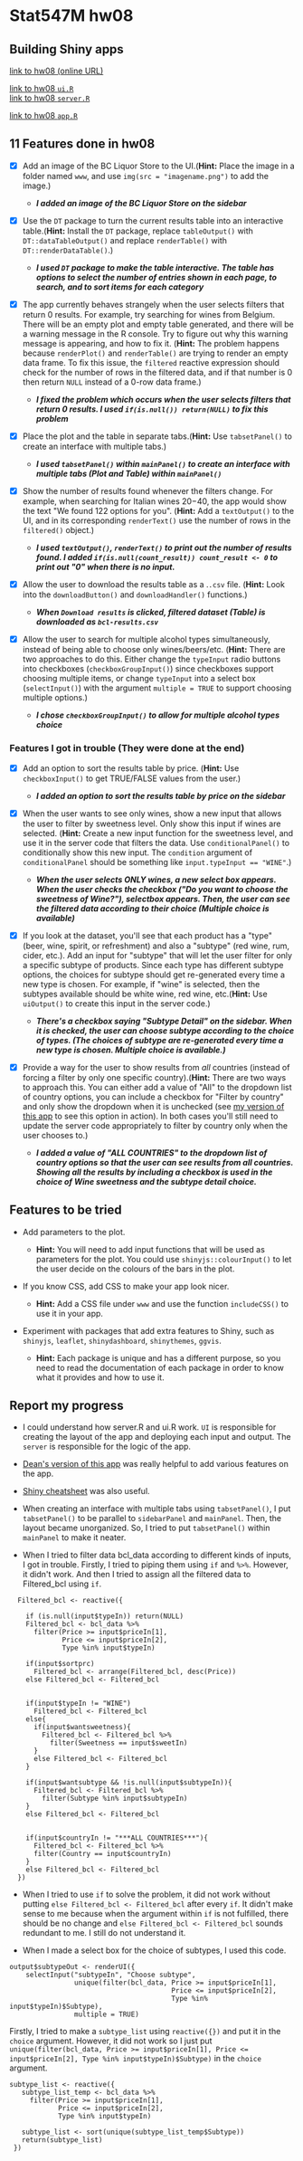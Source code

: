 
# Stat547M hw08

## Building Shiny apps
[link to hw08 (online URL)](https://bcahn7.shinyapps.io/My_app/)

  
[link to hw08 `ui.R`](ui.R)    
[link to hw08 `server.R`](server.R)    

[link to hw08 `app.R`](app.R)   
  
    
    
## 11 Features done in hw08 

- [x] Add an image of the BC Liquor Store to the UI.(**Hint:** Place the image in a folder named `www`, and use `img(src = "imagename.png")` to add the image.)
    - ***I added an image of the BC Liquor Store on the sidebar***
  
- [x] Use the `DT` package to turn the current results table into an interactive table.(**Hint:** Install the `DT` package, replace `tableOutput()` with `DT::dataTableOutput()` and replace `renderTable()` with `DT::renderDataTable()`.)
    - ***I used `DT` package to make the table interactive. The table has options to select the number of entries shown in each page, to search, and to sort items for each category***
- [x] The app currently behaves strangely when the user selects filters that return 0 results. For example, try searching for wines from Belgium. There will be an empty plot and empty table generated, and there will be a warning message in the R console. Try to figure out why this warning message is appearing, and how to fix it. (**Hint:** The problem happens because `renderPlot()` and `renderTable()` are trying to render an empty data frame. To fix this issue, the `filtered` reactive expression should check for the number of rows in the filtered data, and if that number is 0 then return `NULL` instead of a 0-row data frame.)
    - ***I fixed the problem which occurs when the user selects filters that return 0 results. I used `if(is.null()) return(NULL)` to fix this problem***

- [x] Place the plot and the table in separate tabs.(**Hint:** Use `tabsetPanel()` to create an interface with multiple tabs.)
    - ***I used `tabsetPanel()` within `mainPanel()` to create an interface with multiple tabs (Plot and Table) within `mainPanel()`***

- [x] Show the number of results found whenever the filters change. For example, when searching for Italian wines $20-$40, the app would show the text "We found 122 options for you". (**Hint:** Add a `textOutput()` to the UI, and in its corresponding `renderText()` use the number of rows in the `filtered()` object.)
    - ***I used `textOutput()`, `renderText()` to print out the number of results found. I added `if(is.null(count_result)) count_result <- 0` to print out "0" when there is no input.*** 
- [x] Allow the user to download the results table as a .`.csv` file. (**Hint:** Look into the `downloadButton()` and `downloadHandler()` functions.)
    - ***When `Download results` is clicked, filtered dataset (Table) is downloaded as `bcl-results.csv`***

- [x] Allow the user to search for multiple alcohol types simultaneously, instead of being able to choose only wines/beers/etc. (**Hint:** There are two approaches to do this. Either change the `typeInput` radio buttons into checkboxes (`checkboxGroupInput()`) since checkboxes support choosing multiple items, or change `typeInput` into a select box (`selectInput()`) with the argument `multiple = TRUE` to support choosing multiple options.)
    - ***I chose `checkboxGroupInput()` to allow for multiple alcohol types choice***
    
   
   
### Features I got in trouble (They were done at the end)   
- [x] Add an option to sort the results table by price. (**Hint:** Use `checkboxInput()` to get TRUE/FALSE values from the user.)
    - ***I added an option to sort the results table by price on the sidebar***
- [x] When the user wants to see only wines, show a new input that allows the user to filter by sweetness level. Only show this input if wines are selected. (**Hint:** Create a new input function for the sweetness level, and use it in the server code that filters the data. Use `conditionalPanel()` to conditionally show this new input. The `condition` argument of `conditionalPanel` should be something like `input.typeInput == "WINE"`.)
    - ***When the user selects ONLY wines, a new select box appears. When the user checks the checkbox ("Do you want to choose the sweetness of Wine?"), selectbox appears. Then, the user can see the filtered data according to their choice (Multiple choice is available)***
- [x] If you look at the dataset, you'll see that each product has a "type" (beer, wine, spirit, or refreshment) and also a "subtype" (red wine, rum, cider, etc.). Add an input for "subtype" that will let the user filter for only a specific subtype of products. Since each type has different subtype options, the choices for subtype should get re-generated every time a new type is chosen. For example, if "wine" is selected, then the subtypes available should be white wine, red wine, etc.(**Hint:** Use `uiOutput()` to create this input in the server code.)
    - ***There's a checkbox saying "Subtype Detail" on the sidebar. When it is checked, the user can choose subtype according to the choice of types. (The choices of subtype are re-generated every time a new type is chosen. Multiple choice is available.)***

- [x] Provide a way for the user to show results from *all* countries (instead of forcing a filter by only one specific country).(**Hint:** There are two ways to approach this. You can either add a value of "All" to the dropdown list of country options, you can include a checkbox for "Filter by country" and only show the dropdown when it is unchecked (see [my version of this app](http://daattali.com/shiny/bcl/) to see this option in action). In both cases you'll still need to update the server code appropriately to filter by country only when the user chooses to.)
    -  ***I added a value of "ALL COUNTRIES" to the dropdown list of country options so that the user can see results from all countries. Showing all the results by including a checkbox is used in the choice of Wine sweetness and the subtype detail choice.***
  
   
## Features to be tried

- Add parameters to the plot.
    - **Hint:** You will need to add input functions that will be used as parameters for the plot. You could use `shinyjs::colourInput()` to let the user decide on the colours of the bars in the plot.
    
- If you know CSS, add CSS to make your app look nicer.
    - **Hint:** Add a CSS file under `www` and use the function `includeCSS()` to use it in your app.

- Experiment with packages that add extra features to Shiny, such as `shinyjs`, `leaflet`, `shinydashboard`, `shinythemes`, `ggvis`.
    - **Hint:** Each package is unique and has a different purpose, so you need to read the documentation of each package in order to know what it provides and how to use it.



## Report my progress
- I could understand how server.R and ui.R work. `UI` is responsible for creating the layout of the app and deploying each input and output. The `server` is responsible for the logic of the app. 
- [Dean's version of this app](http://daattali.com/shiny/bcl/) was really helpful to add various features on the app.
- [Shiny cheatsheet](http://shiny.rstudio.com/images/shiny-cheatsheet.pdf) was also useful.

- When creating an interface with multiple tabs using `tabsetPanel()`, I put `tabsetPanel()` to be parallel to `sidebarPanel` and `mainPanel`. Then, the layout became unorganized. So, I tried to put `tabsetPanel()` within `mainPanel` to make it neater.  
- When I tried to filter data bcl_data according to different kinds of inputs, I got in trouble. Firstly, I tried to piping them using `if` and `%>%`. However, it didn't work. And then I tried to assign all the filtered data to Filtered_bcl using `if`.  
```{}
  Filtered_bcl <- reactive({
    
    if (is.null(input$typeIn)) return(NULL)    
    Filtered_bcl <- bcl_data %>%
      filter(Price >= input$priceIn[1],
             Price <= input$priceIn[2],
             Type %in% input$typeIn)
    
    if(input$sortprc)
      Filtered_bcl <- arrange(Filtered_bcl, desc(Price))
    else Filtered_bcl <- Filtered_bcl
    
    
    if(input$typeIn != "WINE")
      Filtered_bcl <- Filtered_bcl
    else{
      if(input$wantsweetness){
        Filtered_bcl <- Filtered_bcl %>% 
          filter(Sweetness == input$sweetIn)
      }
      else Filtered_bcl <- Filtered_bcl
    }
    
    if(input$wantsubtype && !is.null(input$subtypeIn)){
      Filtered_bcl <- Filtered_bcl %>% 
        filter(Subtype %in% input$subtypeIn)
    }
    else Filtered_bcl <- Filtered_bcl
    
    
    if(input$countryIn != "***ALL COUNTRIES***"){
      Filtered_bcl <- Filtered_bcl %>%
      filter(Country == input$countryIn)
    }
    else Filtered_bcl <- Filtered_bcl
  })

```
- When I tried to use `if` to solve the problem, it did not work without putting `else Filtered_bcl <- Filtered_bcl` after every `if`. It didn't make sense to me because when the argument within `if` is not fulfilled, there should be no change and `else Filtered_bcl <- Filtered_bcl` sounds redundant to me. I still do not understand it.

- When I made a select box for the choice of subtypes, I used this code.
```{}
output$subtypeOut <- renderUI({
    selectInput("subtypeIn", "Choose subtype",
                unique(filter(bcl_data, Price >= input$priceIn[1],
                                        Price <= input$priceIn[2],
                                        Type %in% input$typeIn)$Subtype),
                multiple = TRUE)
```
Firstly, I tried to make a `subtype_list` using `reactive({})` and put it in the `choice` argument. However, it did not work so I just put `unique(filter(bcl_data, Price >= input$priceIn[1], Price <= input$priceIn[2], Type %in% input$typeIn)$Subtype)` in the `choice` argument.
```{}
subtype_list <- reactive({
   subtype_list_temp <- bcl_data %>%
     filter(Price >= input$priceIn[1],
            Price <= input$priceIn[2],
            Type %in% input$typeIn)

   subtype_list <- sort(unique(subtype_list_temp$Subtype))
   return(subtype_list)
 })
```
